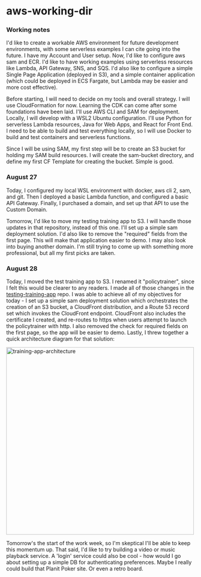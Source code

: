 # aws-working-dir

### Working notes

I'd like to create a workable AWS environment for future development environments, with some serverless examples I can cite going into the future. I have my Account and User setup. Now, I'd like to configure aws sam and ECR. I'd like to have working examples using serverless resources like Lambda, API Gateway, SNS, and SQS. I'd also like to configure a simple Single Page Application (deployed in S3), and a simple container application (which could be deployed in ECS Fargate, but Lambda may be easier and more cost effective). 

Before starting, I will need to decide on my tools and overall strategy. I will use CloudFormation for now. Learning the CDK can come after some foundations have been laid. I'll use AWS CLI and SAM for deployment. Locally, I will develop with a WSL2 Ubuntu configuration. I'll use Python for serverless Lambda resources, Java for Web Apps, and React for Front End. I need to be able to build and test everything locally, so I will use Docker to build and test containers and serverless functions. 

Since I will be using SAM, my first step will be to create an S3 bucket for holding my SAM build resources. I will create the sam-bucket directory, and define my first CF Template for creating the bucket. Simple is good. 

### August 27
Today, I configured my local WSL environment with docker, aws cli 2, sam, and git. Then I deployed a basic Lambda function, and configured a basic API Gateway. Finally, I purchased a domain, and set up that API to use the Custom Domain. 

Tomorrow, I'd like to move my testing training app to S3. I will handle those updates in that repository, instead of this one. I'll set up a simple sam deployment solution. I'd also like to remove the "required" fields from the first page. This will make that application easier to demo. I may also look into buying another domain. I'm still trying to come up with something more professional, but all my first picks are taken. 

### August 28
Today, I moved the test training app to S3. I renamed it "policytrainer", since I felt this would be clearer to any readers. I made all of those changes in the [testing-training-app](https://github.com/bgagnon93/testing-training-app) repo. I was able to achieve all of my objectives for today - I set up a simple sam deployment solution which orchestrates the creation of an S3 bucket, a CloudFront distribution, and a Route 53 record set which invokes the CloudFront endpoint. CloudFront also includes the certificate I created, and re-routes to https when users attempt to launch the policytrainer with http. I also removed the check for required fields on the first page, so the app will be easier to demo. Lastly, I threw together a quick architecture diagram for that solution:

<img src="https://user-images.githubusercontent.com/38666646/187098562-579a32df-00de-4435-9b63-262d6928cc3f.png" alt="training-app-architecture" width="500">

Tomorrow's the start of the work week, so I'm skeptical I'll be able to keep this momentum up. That said, I'd like to try building a video or music playback service. A 'login' service could also be cool - how would I go about setting up a simple DB for authenticating preferences. Maybe I really could build that Planit Poker site. Or even a retro board. 
